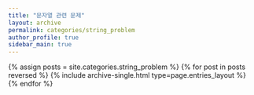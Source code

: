 ```yaml
---
title: "문자열 관련 문제"
layout: archive
permalink: categories/string_problem
author_profile: true
sidebar_main: true
---
```


{% assign posts = site.categories.string_problem %}
{% for post in posts reversed %} {% include archive-single.html type=page.entries_layout %} {% endfor %}

